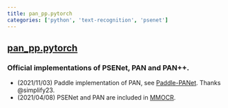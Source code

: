 ```yaml
---
title: pan_pp.pytorch
categories: ['python', 'text-recognition', 'psenet']
---
```

## [pan_pp.pytorch](https://github.com/whai362/pan_pp.pytorch)

### Official implementations of PSENet, PAN and PAN++.

- (2021/11/03) Paddle implementation of PAN, see [Paddle-PANet](https://github.com/simplify23/Paddle-PANet). Thanks @simplify23.
- (2021/04/08) PSENet and PAN are included in [MMOCR](https://github.com/open-mmlab/mmocr).
